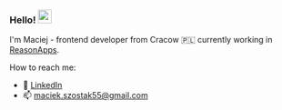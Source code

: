 ### Hello! <img src="https://media.giphy.com/media/hvRJCLFzcasrR4ia7z/giphy.gif" width="24px">

I'm Maciej - frontend developer from Cracow 🇵🇱 currently working in [ReasonApps](https://www.reasonapps.pl/).

How to reach me:
- 👔 [LinkedIn](https://www.linkedin.com/in/mszostaq/ "Maciej Szostak | LinkedIn")
- 📫 [maciek.szostak55@gmail.com](mailto:maciek.szostak55@gmail.com)
